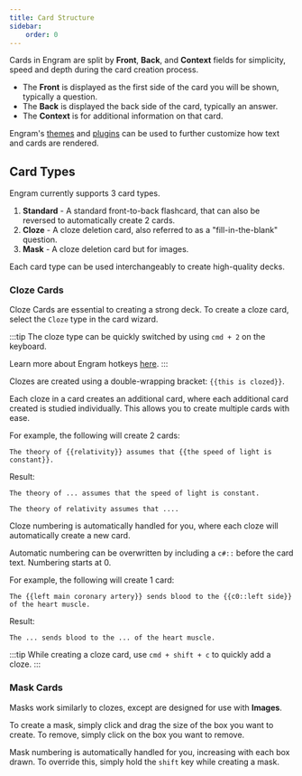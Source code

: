 ```yaml
---
title: Card Structure
sidebar:
    order: 0
---
```


Cards in Engram are split by **Front**, **Back**, and **Context** fields for simplicity, speed and depth during the card creation process.

- The **Front** is displayed as the first side of the card you will be shown, typically a question.
- The **Back** is displayed the back side of the card, typically an answer.
- The **Context** is for additional information on that card.

Engram's [themes](/extending-engram/themes) and [plugins](/extending-engram/community-plugins) can be used to further customize how text and cards are rendered.

Card Types
---
Engram currently supports 3 card types.

1. **Standard** - A standard front-to-back flashcard, that can also be reversed to automatically create 2 cards.
2. **Cloze** - A cloze deletion card, also referred to as a "fill-in-the-blank" question.
3. **Mask** - A cloze deletion card but for images.

Each card type can be used interchangeably to create high-quality decks.

### Cloze Cards

Cloze Cards are essential to creating a strong deck. To create a cloze card, select the `Cloze` type in the card wizard.

:::tip
The cloze type can be quickly switched by using `cmd + 2` on the keyboard.

Learn more about Engram hotkeys [here](/user-interface/hotkeys).
:::

Clozes are created using a double-wrapping bracket: `{{this is clozed}}`.

Each cloze in a card creates an additional card, where each additional card created is studied individually. This allows you to create multiple cards with ease.

For example, the following will create 2 cards:
```
The theory of {{relativity}} assumes that {{the speed of light is constant}}.
```

Result:
```
The theory of ... assumes that the speed of light is constant.
```
```
The theory of relativity assumes that ....
```

Cloze numbering is automatically handled for you, where each cloze will automatically create a new card. 

Automatic numbering can be overwritten by including a `c#::` before the card text. Numbering starts at 0.

For example, the following will create 1 card:
```
The {{left main coronary artery}} sends blood to the {{c0::left side}} of the heart muscle.
```

Result:
```
The ... sends blood to the ... of the heart muscle.
```

:::tip
While creating a cloze card, use `cmd + shift + c` to quickly add a cloze.
:::

### Mask Cards

Masks work similarly to clozes, except are designed for use with **Images**.

To create a mask, simply click and drag the size of the box you want to create. To remove, simply click on the box you want to remove.

Mask numbering is automatically handled for you, increasing with each box drawn. To override this, simply hold the `shift` key while creating a mask.